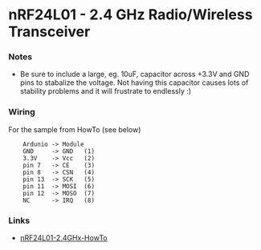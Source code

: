 # nRF24L01 - 2.4 GHz Radio/Wireless Transceiver
### Notes
* Be sure to include a large, eg. 10uF, capacitor across +3.3V and GND pins to stabalize the voltage.  Not having this capacitor causes lots of stability problems and it will frustrate to endlessly :)


### Wiring
For the sample from HowTo (see below) 
```
    Ardunio -> Module
    GND     -> GND   (1)
    3.3V    -> Vcc   (2)
    pin 7   -> CE    (3)
    pin 8   -> CSN   (4)
    pin 13  -> SCK   (5)
    pin 11  -> MOSI  (6)
    pin 12  -> MOSO  (7)
    NC      -> IRQ   (8)
```

### Links
* [nRF24L01-2.4GHx-HowTo](https://arduino-info.wikispaces.com/Nrf24L01-2.4GHz-HowTo)
